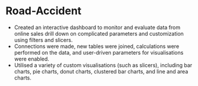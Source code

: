 # Road-Accident
- Created an interactive dashboard to monitor and evaluate data from online sales drill down on complicated parameters and customization using filters and slicers.
- Connections were made, new tables were joined, calculations were performed on the data, and user-driven parameters for visualisations were enabled.
- Utilised a variety of custom visualisations (such as slicers), including bar charts, pie charts, donut charts, clustered bar charts, and line and area charts.
